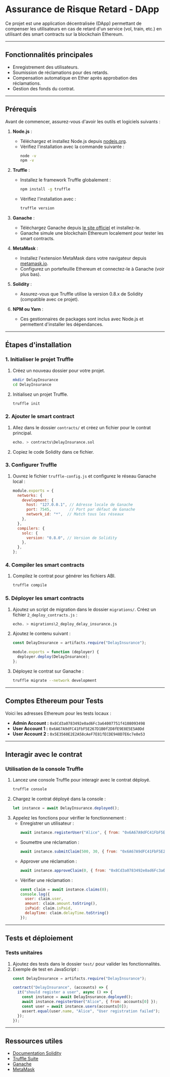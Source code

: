 
# Assurance de Risque Retard - DApp

Ce projet est une application décentralisée (DApp) permettant de compenser les utilisateurs en cas de retard d'un service (vol, train, etc.) en utilisant des smart contracts sur la blockchain Ethereum.

---

## Fonctionnalités principales

- Enregistrement des utilisateurs.
- Soumission de réclamations pour des retards.
- Compensation automatique en Ether après approbation des réclamations.
- Gestion des fonds du contrat.

---

## Prérequis

Avant de commencer, assurez-vous d'avoir les outils et logiciels suivants :

1. **Node.js** :
   - Téléchargez et installez Node.js depuis [nodejs.org](https://nodejs.org/).
   - Vérifiez l'installation avec la commande suivante :
     ```bash
     node -v
     npm -v
     ```

2. **Truffle** :
   - Installez le framework Truffle globalement :
     ```bash
     npm install -g truffle
     ```
   - Vérifiez l'installation avec :
     ```bash
     truffle version
     ```

3. **Ganache** :
   - Téléchargez Ganache depuis [le site officiel](https://trufflesuite.com/ganache/) et installez-le.
   - Ganache simule une blockchain Ethereum localement pour tester les smart contracts.

4. **MetaMask** :
   - Installez l'extension MetaMask dans votre navigateur depuis [metamask.io](https://metamask.io/).
   - Configurez un portefeuille Ethereum et connectez-le à Ganache (voir plus bas).

5. **Solidity** :
   - Assurez-vous que Truffle utilise la version 0.8.x de Solidity (compatible avec ce projet).

6. **NPM ou Yarn** :
   - Ces gestionnaires de packages sont inclus avec Node.js et permettent d'installer les dépendances.

---

## Étapes d'installation

### 1. Initialiser le projet Truffle
1. Créez un nouveau dossier pour votre projet.
   ```bash
   mkdir DelayInsurance
   cd DelayInsurance
   ```
2. Initialisez un projet Truffle.
   ```bash
   truffle init
   ```

### 2. Ajouter le smart contract
1. Allez dans le dossier `contracts/` et créez un fichier pour le contrat principal.
   ```bash
   echo. > contracts\DelayInsurance.sol
   ```
2. Copiez le code Solidity dans ce fichier.

### 3. Configurer Truffle
1. Ouvrez le fichier `truffle-config.js` et configurez le réseau Ganache local :
   ```javascript
   module.exports = {
     networks: {
       development: {
         host: "127.0.0.1", // Adresse locale de Ganache
         port: 7545,        // Port par défaut de Ganache
         network_id: "*",  // Match tous les réseaux
       },
     },
     compilers: {
       solc: {
         version: "0.8.0", // Version de Solidity
       },
     },
   };
   ```

### 4. Compiler les smart contracts
1. Compilez le contrat pour générer les fichiers ABI.
   ```bash
   truffle compile
   ```

### 5. Déployer les smart contracts
1. Ajoutez un script de migration dans le dossier `migrations/`. Créez un fichier `2_deploy_contracts.js` :
   ```bash
   echo. > migrations\2_deploy_delay_insurance.js
   ```
2. Ajoutez le contenu suivant :
   ```javascript
   const DelayInsurance = artifacts.require("DelayInsurance");

   module.exports = function (deployer) {
     deployer.deploy(DelayInsurance);
   };
   ```
3. Déployez le contrat sur Ganache :
   ```bash
   truffle migrate --network development
   ```

---

## Comptes Ethereum pour Tests

Voici les adresses Ethereum pour les tests locaux :

- **Admin Account :** `0x8Cd3a0783492e0ad6Fc3a64007751f4108093498`
- **User Account 1 :** `0x6A67A9dFC41FbF5E267D1B0f2D8fE9E8E5E5A0Dd`
- **User Account 2 :** `0x5E3560E2E2A58cAeF7E81fECDE948D7E6c7e8e53`

---

## Interagir avec le contrat

### Utilisation de la console Truffle
1. Lancez une console Truffle pour interagir avec le contrat déployé.
   ```bash
   truffle console
   ```
2. Chargez le contrat déployé dans la console :
   ```javascript
   let instance = await DelayInsurance.deployed();
   ```
3. Appelez les fonctions pour vérifier le fonctionnement :
   - Enregistrer un utilisateur :
     ```javascript
     await instance.registerUser("Alice", { from: "0x6A67A9dFC41FbF5E267D1B0f2D8fE9E8E5E5A0Dd" });
     ```
   - Soumettre une réclamation :
     ```javascript
     await instance.submitClaim(500, 30, { from: "0x6A67A9dFC41FbF5E267D1B0f2D8fE9E8E5E5A0Dd" });
     ```
   - Approver une réclamation :
     ```javascript
     await instance.approveClaim(0, { from: "0x8Cd3a0783492e0ad6Fc3a64007751f4108093498" });
     ```
   - Vérifier une réclamation :
     ```javascript
     const claim = await instance.claims(0);
     console.log({
       user: claim.user,
       amount: claim.amount.toString(),
       isPaid: claim.isPaid,
       delayTime: claim.delayTime.toString()
     });
     ```

---

## Tests et déploiement

### Tests unitaires
1. Ajoutez des tests dans le dossier `test/` pour valider les fonctionnalités.
2. Exemple de test en JavaScript :
   ```javascript
   const DelayInsurance = artifacts.require("DelayInsurance");

   contract("DelayInsurance", (accounts) => {
     it("should register a user", async () => {
       const instance = await DelayInsurance.deployed();
       await instance.registerUser("Alice", { from: accounts[0] });
       const user = await instance.users(accounts[0]);
       assert.equal(user.name, "Alice", "User registration failed");
     });
   });
   ```

---

## Ressources utiles

- [Documentation Solidity](https://docs.soliditylang.org/)
- [Truffle Suite](https://trufflesuite.com/)
- [Ganache](https://trufflesuite.com/ganache/)
- [MetaMask](https://metamask.io/)

